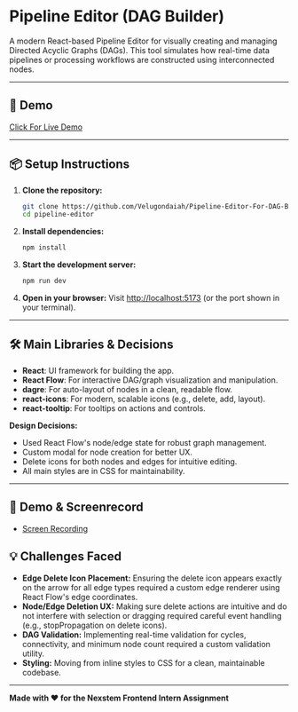 # Pipeline Editor (DAG Builder)

A modern React-based Pipeline Editor for visually creating and managing Directed Acyclic Graphs (DAGs). This tool simulates how real-time data pipelines or processing workflows are constructed using interconnected nodes.

---

## 🚀 Demo

[Click For Live Demo ](https://pipeline-editor-for-dag-builder.vercel.app/)

---

## 📦 Setup Instructions

1. **Clone the repository:**
   ```sh
   git clone https://github.com/Velugondaiah/Pipeline-Editor-For-DAG-Builder
   cd pipeline-editor
   ```
2. **Install dependencies:**
   ```sh
   npm install
   ```
3. **Start the development server:**
   ```sh
   npm run dev
   ```
4. **Open in your browser:**
   Visit [http://localhost:5173](http://localhost:5173) (or the port shown in your terminal).

---

## 🛠️ Main Libraries & Decisions

- **React**: UI framework for building the app.
- **React Flow**: For interactive DAG/graph visualization and manipulation.
- **dagre**: For auto-layout of nodes in a clean, readable flow.
- **react-icons**: For modern, scalable icons (e.g., delete, add, layout).
- **react-tooltip**: For tooltips on actions and controls.

**Design Decisions:**
- Used React Flow's node/edge state for robust graph management.
- Custom modal for node creation for better UX.
- Delete icons for both nodes and edges for intuitive editing.
- All main styles are in CSS for maintainability.

---
## 🎥 Demo & Screenrecord

- [Screen Recording](https://drive.google.com/file/d/1tEPM52Hl8dLauaIPMFrbB_OUjUjE7-6f/view?usp=sharing)

## 💡 Challenges Faced

- **Edge Delete Icon Placement:** Ensuring the delete icon appears exactly on the arrow for all edge types required a custom edge renderer using React Flow's edge coordinates.
- **Node/Edge Deletion UX:** Making sure delete actions are intuitive and do not interfere with selection or dragging required careful event handling (e.g., stopPropagation on delete icons).
- **DAG Validation:** Implementing real-time validation for cycles, connectivity, and minimum node count required a custom validation utility.
- **Styling:** Moving from inline styles to CSS for a clean, maintainable codebase.

---
**Made with ❤️ for the Nexstem Frontend Intern Assignment**
